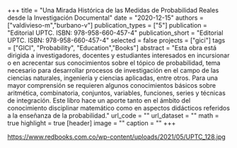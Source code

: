 +++
title = "Una Mirada Histórica de las Medidas de Probabilidad Reales desde la Investigación Documental"
date = "2020-12-15"
authors = ["valdivieso-m","burbano-v"]
publication_types = ["5"]
publication = "Editorial UPTC. ISBN: 978-958-660-457-4"
publication_short = "Editorial UPTC. ISBN: 978-958-660-457-4"
selected = false
projects = ["gici"]
tags = ["GICI", "Probability", "Education","Books"]
abstract = "Esta obra está dirigida a investigadores, docentes y estudiantes interesados en incursionar o en acrecentar sus conocimientos sobre el tópico de probabilidad, tema necesario para desarrollar procesos de investigación en el campo de las ciencias naturales, ingeniería y ciencias aplicadas, entre otros. Para una mayor comprensión se requieren algunos conocimientos básicos sobre aritmética, combinatoria, conjuntos, variables, funciones, series y técnicas de integración. Este libro hace un aporte tanto en el ámbito del conocimiento disciplinar matemático como en aspectos didácticos referidos a la enseñanza de la probabilidad."
url_code = ""
url_dataset = ""
math = true
highlight = true
[header]
image = ""
caption = ""
+++

https://www.redbooks.com.co/wp-content/uploads/2021/05/UPTC_128.jpg
